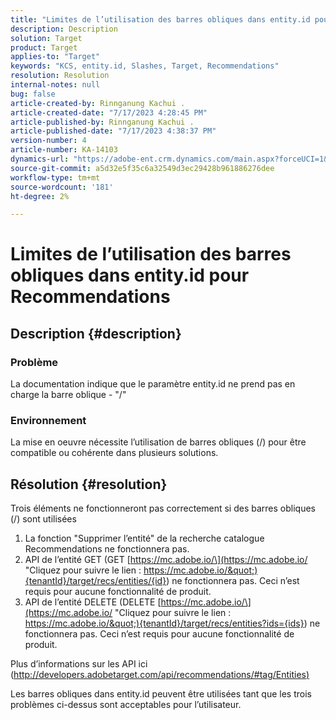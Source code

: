 ```yaml
---
title: "Limites de l’utilisation des barres obliques dans entity.id pour Recommendations"
description: Description
solution: Target
product: Target
applies-to: "Target"
keywords: "KCS, entity.id, Slashes, Target, Recommendations"
resolution: Resolution
internal-notes: null
bug: false
article-created-by: Rinnganung Kachui .
article-created-date: "7/17/2023 4:28:45 PM"
article-published-by: Rinnganung Kachui .
article-published-date: "7/17/2023 4:38:37 PM"
version-number: 4
article-number: KA-14103
dynamics-url: "https://adobe-ent.crm.dynamics.com/main.aspx?forceUCI=1&pagetype=entityrecord&etn=knowledgearticle&id=42fde5fd-be24-ee11-9cbd-6045bd0065f9"
source-git-commit: a5d32e5f35c6a32549d3ec29428b961886276dee
workflow-type: tm+mt
source-wordcount: '181'
ht-degree: 2%

---
```


# Limites de l’utilisation des barres obliques dans entity.id pour Recommendations

## Description {#description}




### Problème



La documentation indique que le paramètre entity.id ne prend pas en charge la barre oblique - &quot;/&quot;



### Environnement



La mise en oeuvre nécessite l’utilisation de barres obliques (/) pour être compatible ou cohérente dans plusieurs solutions.


## Résolution {#resolution}


Trois éléments ne fonctionneront pas correctement si des barres obliques (/) sont utilisées

1. La fonction &quot;Supprimer l’entité&quot; de la recherche catalogue Recommendations ne fonctionnera pas.
2. API de l’entité GET (GET [https://mc.adobe.io/\](https://mc.adobe.io/ &quot;Cliquez pour suivre le lien : https://mc.adobe.io/&quot;){tenantId}/target/recs/entities/{id}) ne fonctionnera pas. Ceci n’est requis pour aucune fonctionnalité de produit.
3. API de l’entité DELETE (DELETE [https://mc.adobe.io/\](https://mc.adobe.io/ &quot;Cliquez pour suivre le lien : https://mc.adobe.io/&quot;){tenantId}/target/recs/entities?ids={ids}) ne fonctionnera pas. Ceci n’est requis pour aucune fonctionnalité de produit.


Plus d’informations sur les API ici ([http://developers.adobetarget.com/api/recommendations/#tag/Entities)](http://developers.adobetarget.com/api/recommendations/#tag/Entities%29 "Cliquez pour suivre le lien : http://developers.adobetarget.com/api/recommendations/#tag/Entities)")

Les barres obliques dans entity.id peuvent être utilisées tant que les trois problèmes ci-dessus sont acceptables pour l’utilisateur.
